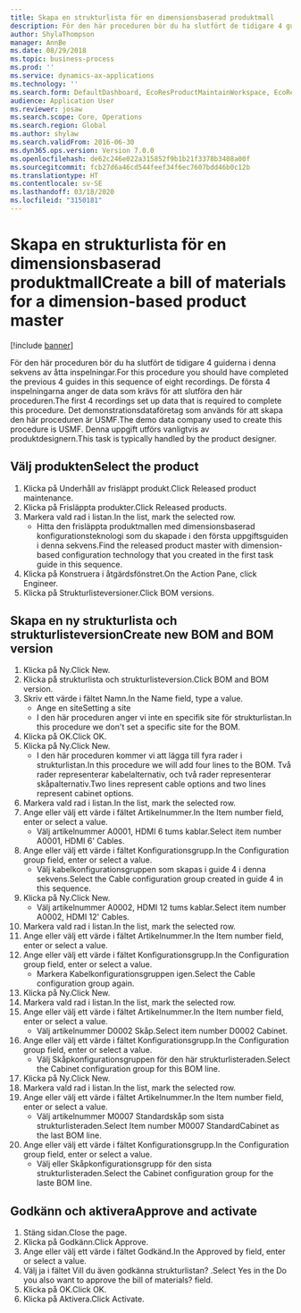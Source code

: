 ```yaml
---
title: Skapa en strukturlista för en dimensionsbaserad produktmall
description: För den här proceduren bör du ha slutfört de tidigare 4 guiderna i denna sekvens av åtta inspelningar.
author: ShylaThompson
manager: AnnBe
ms.date: 08/29/2018
ms.topic: business-process
ms.prod: ''
ms.service: dynamics-ax-applications
ms.technology: ''
ms.search.form: DefaultDashboard, EcoResProductMaintainWorkspace, EcoResProductOpenCasesFormPart, EcoResProductDetailsExtended, BOMConsistOf, BOMTable, InventItemIdLookupSimple, HcmWorkerLookUp
audience: Application User
ms.reviewer: josaw
ms.search.scope: Core, Operations
ms.search.region: Global
ms.author: shylaw
ms.search.validFrom: 2016-06-30
ms.dyn365.ops.version: Version 7.0.0
ms.openlocfilehash: de62c246e022a315852f9b1b21f3378b3408a00f
ms.sourcegitcommit: fcb27d6a46cd544feef34f6ec7607bdd46b0c12b
ms.translationtype: HT
ms.contentlocale: sv-SE
ms.lasthandoff: 03/18/2020
ms.locfileid: "3150181"
---
```

# <a name="create-a-bill-of-materials-for-a-dimension-based-product-master"></a><span data-ttu-id="abd0b-103">Skapa en strukturlista för en dimensionsbaserad produktmall</span><span class="sxs-lookup"><span data-stu-id="abd0b-103">Create a bill of materials for a dimension-based product master</span></span>

[!include [banner](../../includes/banner.md)]

<span data-ttu-id="abd0b-104">För den här proceduren bör du ha slutfört de tidigare 4 guiderna i denna sekvens av åtta inspelningar.</span><span class="sxs-lookup"><span data-stu-id="abd0b-104">For this procedure you should have completed the previous 4 guides in this sequence of eight recordings.</span></span> <span data-ttu-id="abd0b-105">De första 4 inspelningarna anger de data som krävs för att slutföra den här proceduren.</span><span class="sxs-lookup"><span data-stu-id="abd0b-105">The first 4 recordings set up data that is required to complete this procedure.</span></span> <span data-ttu-id="abd0b-106">Det demonstrationsdataföretag som används för att skapa den här proceduren är USMF.</span><span class="sxs-lookup"><span data-stu-id="abd0b-106">The demo data company used to create this procedure is USMF.</span></span> <span data-ttu-id="abd0b-107">Denna uppgift utförs vanligtvis av produktdesignern.</span><span class="sxs-lookup"><span data-stu-id="abd0b-107">This task is typically handled by the product designer.</span></span>


## <a name="select-the-product"></a><span data-ttu-id="abd0b-108">Välj produkten</span><span class="sxs-lookup"><span data-stu-id="abd0b-108">Select the product</span></span>
1. <span data-ttu-id="abd0b-109">Klicka på Underhåll av frisläppt produkt.</span><span class="sxs-lookup"><span data-stu-id="abd0b-109">Click Released product maintenance.</span></span>
2. <span data-ttu-id="abd0b-110">Klicka på Frisläppta produkter.</span><span class="sxs-lookup"><span data-stu-id="abd0b-110">Click Released products.</span></span>
3. <span data-ttu-id="abd0b-111">Markera vald rad i listan.</span><span class="sxs-lookup"><span data-stu-id="abd0b-111">In the list, mark the selected row.</span></span>
    * <span data-ttu-id="abd0b-112">Hitta den frisläppta produktmallen med dimensionsbaserad konfigurationsteknologi som du skapade i den första uppgiftsguiden i denna sekvens.</span><span class="sxs-lookup"><span data-stu-id="abd0b-112">Find the released product master with dimension-based configuration technology that you created in the first task guide in this sequence.</span></span>  
4. <span data-ttu-id="abd0b-113">Klicka på Konstruera i åtgärdsfönstret.</span><span class="sxs-lookup"><span data-stu-id="abd0b-113">On the Action Pane, click Engineer.</span></span>
5. <span data-ttu-id="abd0b-114">Klicka på Strukturlisteversioner.</span><span class="sxs-lookup"><span data-stu-id="abd0b-114">Click BOM versions.</span></span>

## <a name="create-new-bom-and-bom-version"></a><span data-ttu-id="abd0b-115">Skapa en ny strukturlista och strukturlisteversion</span><span class="sxs-lookup"><span data-stu-id="abd0b-115">Create new BOM and BOM version</span></span>
1. <span data-ttu-id="abd0b-116">Klicka på Ny.</span><span class="sxs-lookup"><span data-stu-id="abd0b-116">Click New.</span></span>
2. <span data-ttu-id="abd0b-117">Klicka på strukturlista och strukturlisteversion.</span><span class="sxs-lookup"><span data-stu-id="abd0b-117">Click BOM and BOM version.</span></span>
3. <span data-ttu-id="abd0b-118">Skriv ett värde i fältet Namn.</span><span class="sxs-lookup"><span data-stu-id="abd0b-118">In the Name field, type a value.</span></span>
    * <span data-ttu-id="abd0b-119">Ange en site</span><span class="sxs-lookup"><span data-stu-id="abd0b-119">Setting a site</span></span>  
    * <span data-ttu-id="abd0b-120">I den här proceduren anger vi inte en specifik site för strukturlistan.</span><span class="sxs-lookup"><span data-stu-id="abd0b-120">In this procedure we don't set a specific site for the BOM.</span></span>  
4. <span data-ttu-id="abd0b-121">Klicka på OK.</span><span class="sxs-lookup"><span data-stu-id="abd0b-121">Click OK.</span></span>
5. <span data-ttu-id="abd0b-122">Klicka på Ny.</span><span class="sxs-lookup"><span data-stu-id="abd0b-122">Click New.</span></span>
    * <span data-ttu-id="abd0b-123">I den här proceduren kommer vi att lägga till fyra rader i strukturlistan.</span><span class="sxs-lookup"><span data-stu-id="abd0b-123">In this procedure we will add four lines to the BOM.</span></span> <span data-ttu-id="abd0b-124">Två rader representerar kabelalternativ, och två rader representerar skåpalternativ.</span><span class="sxs-lookup"><span data-stu-id="abd0b-124">Two lines represent cable options and two lines represent cabinet options.</span></span>  
6. <span data-ttu-id="abd0b-125">Markera vald rad i listan.</span><span class="sxs-lookup"><span data-stu-id="abd0b-125">In the list, mark the selected row.</span></span>
7. <span data-ttu-id="abd0b-126">Ange eller välj ett värde i fältet Artikelnummer.</span><span class="sxs-lookup"><span data-stu-id="abd0b-126">In the Item number field, enter or select a value.</span></span>
    * <span data-ttu-id="abd0b-127">Välj artikelnummer A0001, HDMI 6 tums kablar.</span><span class="sxs-lookup"><span data-stu-id="abd0b-127">Select item number A0001, HDMI 6' Cables.</span></span>  
8. <span data-ttu-id="abd0b-128">Ange eller välj ett värde i fältet Konfigurationsgrupp.</span><span class="sxs-lookup"><span data-stu-id="abd0b-128">In the Configuration group field, enter or select a value.</span></span>
    * <span data-ttu-id="abd0b-129">Välj kabelkonfigurationsgruppen som skapas i guide 4 i denna sekvens.</span><span class="sxs-lookup"><span data-stu-id="abd0b-129">Select the Cable configuration group created in guide 4 in this sequence.</span></span>  
9. <span data-ttu-id="abd0b-130">Klicka på Ny.</span><span class="sxs-lookup"><span data-stu-id="abd0b-130">Click New.</span></span>
    * <span data-ttu-id="abd0b-131">Välj artikelnummer A0002, HDMI 12 tums kablar.</span><span class="sxs-lookup"><span data-stu-id="abd0b-131">Select item number A0002, HDMI 12' Cables.</span></span>  
10. <span data-ttu-id="abd0b-132">Markera vald rad i listan.</span><span class="sxs-lookup"><span data-stu-id="abd0b-132">In the list, mark the selected row.</span></span>
11. <span data-ttu-id="abd0b-133">Ange eller välj ett värde i fältet Artikelnummer.</span><span class="sxs-lookup"><span data-stu-id="abd0b-133">In the Item number field, enter or select a value.</span></span>
12. <span data-ttu-id="abd0b-134">Ange eller välj ett värde i fältet Konfigurationsgrupp.</span><span class="sxs-lookup"><span data-stu-id="abd0b-134">In the Configuration group field, enter or select a value.</span></span>
    * <span data-ttu-id="abd0b-135">Markera Kabelkonfigurationsgruppen igen.</span><span class="sxs-lookup"><span data-stu-id="abd0b-135">Select the Cable configuration group again.</span></span>  
13. <span data-ttu-id="abd0b-136">Klicka på Ny.</span><span class="sxs-lookup"><span data-stu-id="abd0b-136">Click New.</span></span>
14. <span data-ttu-id="abd0b-137">Markera vald rad i listan.</span><span class="sxs-lookup"><span data-stu-id="abd0b-137">In the list, mark the selected row.</span></span>
15. <span data-ttu-id="abd0b-138">Ange eller välj ett värde i fältet Artikelnummer.</span><span class="sxs-lookup"><span data-stu-id="abd0b-138">In the Item number field, enter or select a value.</span></span>
    * <span data-ttu-id="abd0b-139">Välj artikelnummer D0002 Skåp.</span><span class="sxs-lookup"><span data-stu-id="abd0b-139">Select item number D0002 Cabinet.</span></span>  
16. <span data-ttu-id="abd0b-140">Ange eller välj ett värde i fältet Konfigurationsgrupp.</span><span class="sxs-lookup"><span data-stu-id="abd0b-140">In the Configuration group field, enter or select a value.</span></span>
    * <span data-ttu-id="abd0b-141">Välj Skåpkonfigurationsgruppen för den här strukturlisteraden.</span><span class="sxs-lookup"><span data-stu-id="abd0b-141">Select the Cabinet configuration group for this BOM line.</span></span>  
17. <span data-ttu-id="abd0b-142">Klicka på Ny.</span><span class="sxs-lookup"><span data-stu-id="abd0b-142">Click New.</span></span>
18. <span data-ttu-id="abd0b-143">Markera vald rad i listan.</span><span class="sxs-lookup"><span data-stu-id="abd0b-143">In the list, mark the selected row.</span></span>
19. <span data-ttu-id="abd0b-144">Ange eller välj ett värde i fältet Artikelnummer.</span><span class="sxs-lookup"><span data-stu-id="abd0b-144">In the Item number field, enter or select a value.</span></span>
    * <span data-ttu-id="abd0b-145">Välj artikelnummer M0007 Standardskåp som sista strukturlisteraden.</span><span class="sxs-lookup"><span data-stu-id="abd0b-145">Select Item number M0007 StandardCabinet as the last BOM line.</span></span>  
20. <span data-ttu-id="abd0b-146">Ange eller välj ett värde i fältet Konfigurationsgrupp.</span><span class="sxs-lookup"><span data-stu-id="abd0b-146">In the Configuration group field, enter or select a value.</span></span>
    * <span data-ttu-id="abd0b-147">Välj eller Skåpkonfigurationsgrupp för den sista strukturlisteraden.</span><span class="sxs-lookup"><span data-stu-id="abd0b-147">Select the Cabinet configuration group for the laste BOM line.</span></span>  

## <a name="approve-and-activate"></a><span data-ttu-id="abd0b-148">Godkänn och aktivera</span><span class="sxs-lookup"><span data-stu-id="abd0b-148">Approve and activate</span></span>
1. <span data-ttu-id="abd0b-149">Stäng sidan.</span><span class="sxs-lookup"><span data-stu-id="abd0b-149">Close the page.</span></span>
2. <span data-ttu-id="abd0b-150">Klicka på Godkänn.</span><span class="sxs-lookup"><span data-stu-id="abd0b-150">Click Approve.</span></span>
3. <span data-ttu-id="abd0b-151">Ange eller välj ett värde i fältet Godkänd.</span><span class="sxs-lookup"><span data-stu-id="abd0b-151">In the Approved by field, enter or select a value.</span></span>
4. <span data-ttu-id="abd0b-152">Välj ja i fältet Vill du även godkänna strukturlistan? .</span><span class="sxs-lookup"><span data-stu-id="abd0b-152">Select Yes in the Do you also want to approve the bill of materials? field.</span></span>
5. <span data-ttu-id="abd0b-153">Klicka på OK.</span><span class="sxs-lookup"><span data-stu-id="abd0b-153">Click OK.</span></span>
6. <span data-ttu-id="abd0b-154">Klicka på Aktivera.</span><span class="sxs-lookup"><span data-stu-id="abd0b-154">Click Activate.</span></span>

